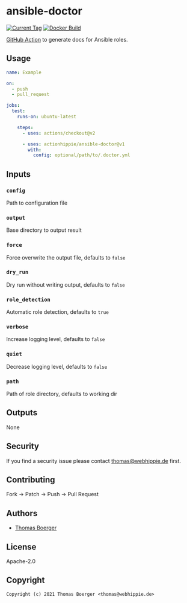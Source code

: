 # ansible-doctor

[![Current Tag](https://img.shields.io/github/v/tag/actionhippie/ansible-doctor?sort=semver)](https://github.com/actionhippie/ansible-doctor) [![Docker Build](https://github.com/actionhippie/ansible-doctor/workflows/docker/badge.svg)](https://github.com/actionhippie/ansible-doctor/actions/workflows/docker.yml)

[GitHub Action](https://github.com/features/actions) to generate docs for Ansible roles.

## Usage

```yml
name: Example

on:
  - push
  - pull_request

jobs:
  test:
    runs-on: ubuntu-latest

    steps:
      - uses: actions/checkout@v2

      - uses: actionhippie/ansible-doctor@v1
        with:
          config: optional/path/to/.doctor.yml

```

## Inputs

### `config`

Path to configuration file

### `output`

Base directory to output result

### `force`

Force overwrite the output file, defaults to `false`

### `dry_run`

Dry run without writing output, defaults to `false`

### `role_detection`

Automatic role detection, defaults to `true`

### `verbose`

Increase logging level, defaults to `false`

### `quiet`

Decrease logging level, defaults to `false`

### `path`

Path of role directory, defaults to working dir

## Outputs

None

## Security

If you find a security issue please contact thomas@webhippie.de first.

## Contributing

Fork -> Patch -> Push -> Pull Request

## Authors

* [Thomas Boerger](https://github.com/tboerger)

## License

Apache-2.0

## Copyright

```console
Copyright (c) 2021 Thomas Boerger <thomas@webhippie.de>
```
